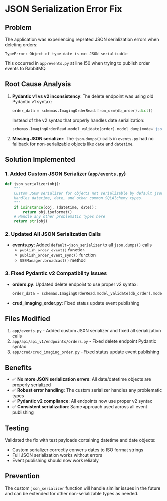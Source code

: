 # JSON Serialization Error Fix

## Problem
The application was experiencing repeated JSON serialization errors when deleting orders:

```
TypeError: Object of type date is not JSON serializable
```

This occurred in `app/events.py` at line 150 when trying to publish order events to RabbitMQ.

## Root Cause Analysis
1. **Pydantic v1 vs v2 inconsistency**: The delete endpoint was using old Pydantic v1 syntax:
   ```python
   order_data = schemas.ImagingOrderRead.from_orm(db_order).dict()
   ```
   Instead of the v2 syntax that properly handles date serialization:
   ```python
   schemas.ImagingOrderRead.model_validate(order).model_dump(mode='json')
   ```

2. **Missing JSON serializer**: The `json.dumps()` calls in `events.py` had no fallback for non-serializable objects like `date` and `datetime`.

## Solution Implemented

### 1. Added Custom JSON Serializer (`app/events.py`)
```python
def json_serializer(obj):
    """
    Custom JSON serializer for objects not serializable by default json code.
    Handles datetime, date, and other common SQLAlchemy types.
    """
    if isinstance(obj, (datetime, date)):
        return obj.isoformat()
    # Handle any other problematic types here
    return str(obj)
```

### 2. Updated All JSON Serialization Calls
- **events.py**: Added `default=json_serializer` to all `json.dumps()` calls
  - `publish_order_event()` function 
  - `publish_order_event_sync()` function
  - `SSEManager.broadcast()` method

### 3. Fixed Pydantic v2 Compatibility Issues
- **orders.py**: Updated delete endpoint to use proper v2 syntax:
  ```python
  order_data = schemas.ImagingOrderRead.model_validate(db_order).model_dump(mode='json')
  ```
- **crud_imaging_order.py**: Fixed status update event publishing

## Files Modified
1. `app/events.py` - Added custom JSON serializer and fixed all serialization calls
2. `app/api/api_v1/endpoints/orders.py` - Fixed delete endpoint Pydantic syntax
3. `app/crud/crud_imaging_order.py` - Fixed status update event publishing

## Benefits
- ✅ **No more JSON serialization errors**: All date/datetime objects are properly serialized
- ✅ **Robust error handling**: The custom serializer handles any problematic types
- ✅ **Pydantic v2 compliance**: All endpoints now use proper v2 syntax
- ✅ **Consistent serialization**: Same approach used across all event publishing

## Testing
Validated the fix with test payloads containing datetime and date objects:
- Custom serializer correctly converts dates to ISO format strings
- Full JSON serialization works without errors
- Event publishing should now work reliably

## Prevention
The custom `json_serializer` function will handle similar issues in the future and can be extended for other non-serializable types as needed.
